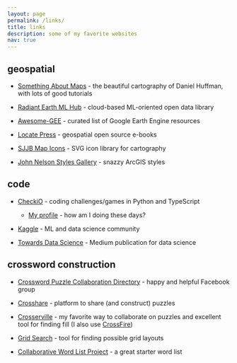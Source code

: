 ```yaml
---
layout: page
permalink: /links/
title: links
description: some of my favorite websites
nav: true
---
```


## <i class='far fa-map'></i> geospatial

- [Something About Maps](https://somethingaboutmaps.wordpress.com/) - the beautiful cartography of Daniel Huffman, with lots of good tutorials

- [Radiant Earth ML Hub](https://www.radiant.earth/mlhub/) - cloud-based ML-oriented open data library

- [Awesome-GEE](https://awesome.geemap.org/) - curated list of Google Earth Engine resources

- [Locate Press](https://locatepress.com/books) - geospatial open source e-books

- [SJJB Map Icons](http://www.sjjb.co.uk/mapicons/introduction) - SVG icon library for cartography

- [John Nelson Styles Gallery](https://esri-styles.maps.arcgis.com/home/gallery.html?view=grid&sortOrder=desc&sortField=relevance&searchTerm=John%20Nelson) - snazzy ArcGIS styles

## <i class='fas fa-code'></i> code
- [CheckiO](https://checkio.org/) - coding challenges/games in Python and TypeScript 
    - [My profile](https://py.checkio.org/user/russell.vinegar/) - how am I doing these days?

- [Kaggle](https://www.kaggle.com/) - ML and data science community

- [Towards Data Science](https://towardsdatascience.com/) - Medium publication for data science

## <i class='fas fa-drafting-compass'></i> crossword construction

- [Crossword Puzzle Collaboration Directory](https://www.facebook.com/groups/1515117638602016/permalink/1990702721043503) - happy and helpful Facebook group

- [Crosshare](https://crosshare.org/) - platform to share (and construct) puzzles

- [Crosserville](https://www.crosserville.com/) - my favorite way to collaborate on puzzles and excellent tool for finding fill (I also use [CrossFire](http://beekeeperlabs.com/crossfire/))

- [Grid Search](https://ugleh.com/gridsearch/) - tool for finding possible grid layouts

- [Collaborative Word List Project](http://www.alexboisvert.com/xwordlist/) - a great starter word list

